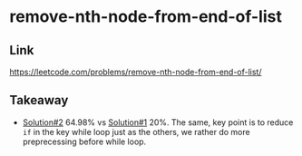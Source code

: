 # remove-nth-node-from-end-of-list

## Link

https://leetcode.com/problems/remove-nth-node-from-end-of-list/

## Takeaway

- [Solution#2](./remove-nth-node-from-end-of-list2.c) 64.98% vs [Solution#1](./remove-nth-node-from-end-of-list.c) 20%. The same, key point is to reduce `if` in the key while loop just as the others, we rather do more preprecessing before while loop.
